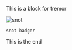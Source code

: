 This is a block for tremor

<img src="foo.svg" alt="snot" width="x" height="y"/>

```tremor
snot badger
```

This is the end
